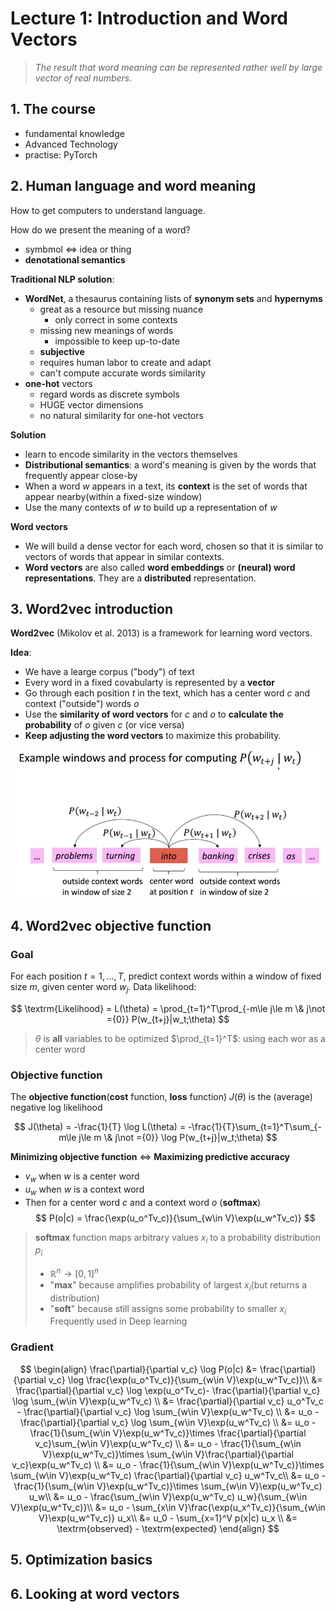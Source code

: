 # Lecture 1: Introduction and Word Vectors

> *The result that word meaning can be represented rather well by large vector of real numbers.*

## 1. The course

* fundamental knowledge
* Advanced Technology
* practise: PyTorch

## 2. Human language and word meaning

How to get computers to understand language.

How do we present the meaning of a word?

* symbmol $\Leftrightarrow$ idea or thing
* **denotational semantics**

**Traditional NLP solution**:

* **WordNet**, a thesaurus containing lists of **synonym sets** and **hypernyms**
  * great as a resource but missing nuance
    * only correct in some contexts
  * missing new meanings of words
    * impossible to keep up-to-date
  * **subjective**
  * requires human labor to create and adapt
  * can't compute accurate words similarity
* **one-hot** vectors
  * regard words as discrete symbols
  * HUGE vector dimensions
  * no natural similarity for one-hot vectors

**Solution**

* learn to encode similarity in the vectors themselves
* **Distributional semantics**: a word's meaning is given by the words that frequently appear close-by
* When a word $w$ appears in a text, its **context** is the set of words that appear nearby(within a fixed-size window)
* Use the many contexts of $w$ to build up a representation of $w$

**Word vectors**

* We will build a dense vector for each word, chosen so that it is similar to vectors of words that appear in similar contexts.
* **Word vectors** are also called **word embeddings** or **(neural) word representations**. They are a **distributed** representation.

## 3. Word2vec introduction

**Word2vec** (Mikolov et al. 2013) is a framework for learning word vectors.

**Idea**:

* We have a learge corpus ("body") of text
* Every word in a fixed covabularty is represented by a **vector**
* Go through each position $t$ in the text, which has a center word $c$ and context ("outside") words $o$
* Use the **similarity of word vectors** for $c$ and $o$ to **calculate the probability** of $o$ given $c$ (or vice versa)
* **Keep adjusting the word vectors** to maximize this probability.

![](/assets/images/post/nlp/word2vec.PNG)

## 4. Word2vec objective function

### Goal

For each position $t = 1,...,T$, predict context words within a window of fixed size $m$, given center word $w_j$. Data likelihood:

$$
\textrm{Likelihood} = L(\theta) = \prod_{t=1}^T\prod_{-m\le j\le m \& j\not ={0}} P(w_{t+j}|w_t;\theta)
$$

> $\theta$ is **all** variables to be optimized
> $\prod_{t=1}^T$: using each wor as a center word

### Objective function

The **objective function**(**cost** function, **loss** function) $J(\theta)$ is the (average) negative log likelihood

$$
J(\theta) = -\frac{1}{T} \log L(\theta) = -\frac{1}{T}\sum_{t=1}^T\sum_{-m\le j\le m \& j\not ={0}} \log P(w_{t+j}|w_t;\theta)
$$

**Minimizing objective function** $\Leftrightarrow$ **Maximizing predictive accuracy**

* $v_w$ when $w$ is a center word
* $u_w$ when $w$ is a context word
* Then for a center word $c$ and a context word $o$ (**softmax**)
  $$
  P(o|c) = \frac{\exp(u_o^Tv_c)}{\sum_{w\in V}\exp(u_w^Tv_c)}
  $$

> **softmax** function maps arbitrary values $x_i$ to a probability distribution $p_i$
> * $\mathbb{R}^n \rightarrow [0, 1]^n$
> * "**max**" because amplifies probability of largest $x_i$(but returns a distribution)
> * "**soft**" because still assigns some probability to smaller $x_i$
> Frequently used in Deep learning

### Gradient

$$
\begin{align}
  \frac{\partial}{\partial v_c} \log P(o|c) &= \frac{\partial}{\partial v_c} \log \frac{\exp(u_o^Tv_c)}{\sum_{w\in V}\exp(u_w^Tv_c)}\\
  &= \frac{\partial}{\partial v_c} \log \exp(u_o^Tv_c)- \frac{\partial}{\partial v_c} \log  \sum_{w\in V}\exp(u_w^Tv_c) \\
  &= \frac{\partial}{\partial v_c} u_o^Tv_c - \frac{\partial}{\partial v_c} \log  \sum_{w\in V}\exp(u_w^Tv_c) \\
  &= u_o - \frac{\partial}{\partial v_c} \log  \sum_{w\in V}\exp(u_w^Tv_c) \\
  &= u_o - \frac{1}{\sum_{w\in V}\exp(u_w^Tv_c)}\times \frac{\partial}{\partial v_c}\sum_{w\in V}\exp(u_w^Tv_c) \\
  &= u_o - \frac{1}{\sum_{w\in V}\exp(u_w^Tv_c)}\times \sum_{w\in V}\frac{\partial}{\partial v_c}\exp(u_w^Tv_c) \\
  &= u_o - \frac{1}{\sum_{w\in V}\exp(u_w^Tv_c)}\times \sum_{w\in V}\exp(u_w^Tv_c) \frac{\partial}{\partial v_c} u_w^Tv_c\\
  &= u_o - \frac{1}{\sum_{w\in V}\exp(u_w^Tv_c)}\times \sum_{w\in V}\exp(u_w^Tv_c) u_w\\
  &= u_o - \frac{\sum_{w\in V}\exp(u_w^Tv_c) u_w}{\sum_{w\in V}\exp(u_w^Tv_c)}\\
  &= u_o - \sum_{x\in V}\frac{\exp(u_x^Tv_c)}{\sum_{w\in V}\exp(u_w^Tv_c)} u_x\\
  &= u_0 - \sum_{x=1}^V p(x|c) u_x \\
  &= \textrm{observed} - \textrm{expected}
\end{align}
$$

## 5. Optimization basics

## 6. Looking at word vectors
